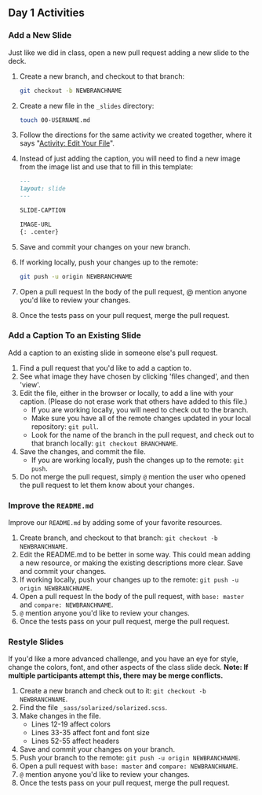 ## Day 1 Activities

### Add a New Slide

Just like we did in class, open a new pull request adding a new slide to the deck.

1. Create a new branch, and checkout to that branch:

   ```sh
   git checkout -b NEWBRANCHNAME
   ```

1. Create a new file in the `_slides` directory:

   ```sh
   touch 00-USERNAME.md
   ```

1. Follow the directions for the same activity we created together, where it says "[Activity: Edit Your File](06_working_locally)".
1. Instead of just adding the caption, you will need to find a new image from the image list and use that to fill in this template:

   ```markdown
   ---
   layout: slide
   ---

   SLIDE-CAPTION

   IMAGE-URL
   {: .center}
   ```

1. Save and commit your changes on your new branch.
1. If working locally, push your changes up to the remote:

   ```sh
   git push -u origin NEWBRANCHNAME
   ```

1. Open a pull request
In the body of the pull request, @ mention anyone you'd like to review your changes.
1. Once the tests pass on your pull request, merge the pull request.

### Add a Caption To an Existing Slide

Add a caption to an existing slide in someone else's pull request.

1. Find a pull request that you'd like to add a caption to.
1. See what image they have chosen by clicking 'files changed', and then 'view'.
1. Edit the file, either in the browser or locally, to add a line with your caption. (Please do not erase work that others have added to this file.)
    - If you are working locally, you will need to check out to the branch.
    - Make sure you have all of the remote changes updated in your local repository: `git pull`.
    - Look for the name of the branch in the pull request, and check out to that branch locally: `git checkout BRANCHNAME`.
1. Save the changes, and commit the file.
    - If you are working locally, push the changes up to the remote: `git push`.
1. Do not merge the pull request, simply `@` mention the user who opened the pull request to let them know about your changes.

### Improve the `README.md`

Improve our `README.md` by adding some of your favorite resources.

1. Create branch, and checkout to that branch: `git checkout -b NEWBRANCHNAME`.
1. Edit the README.md to be better in some way. This could mean adding a new resource, or making the existing descriptions more clear. Save and commit your changes.
1. If working locally, push your changes up to the remote: `git push -u origin NEWBRANCHNAME`.
1. Open a pull request
In the body of the pull request, with `base: master` and `compare: NEWBRANCHNAME`.
1. `@` mention anyone you'd like to review your changes.
1. Once the tests pass on your pull request, merge the pull request.

### Restyle Slides

If you'd like a more advanced challenge, and you have an eye for style, change the colors, font, and other aspects of the class slide deck. **Note: If multiple participants attempt this, there may be merge conflicts.**

1. Create a new branch and check out to it: `git checkout -b NEWBRANCHNAME`.
1. Find the file `_sass/solarized/solarized.scss`.
1. Make changes in the file.
    - Lines 12-19 affect colors
    - Lines 33-35 affect font and font size
    - Lines 52-55 affect headers
1. Save and commit your changes on your branch.
1. Push your branch to the remote: `git push -u origin NEWBRANCHNAME`.
1. Open a pull request with `base: master` and `compare: NEWBRANCHNAME`.
1. `@` mention anyone you'd like to review your changes.
1. Once the tests pass on your pull request, merge the pull request.
